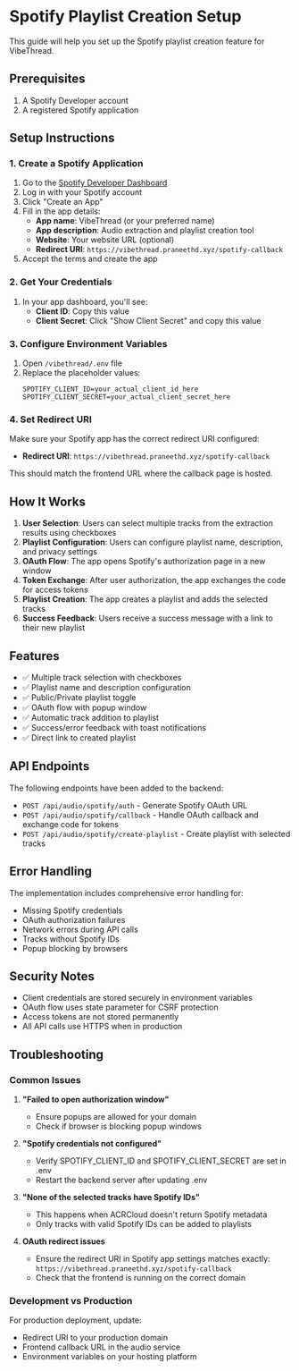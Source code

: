 # Spotify Playlist Creation Setup

This guide will help you set up the Spotify playlist creation feature for VibeThread.

## Prerequisites

1. A Spotify Developer account
2. A registered Spotify application

## Setup Instructions

### 1. Create a Spotify Application

1. Go to the [Spotify Developer Dashboard](https://developer.spotify.com/dashboard)
2. Log in with your Spotify account
3. Click "Create an App"
4. Fill in the app details:
   - **App name**: VibeThread (or your preferred name)
   - **App description**: Audio extraction and playlist creation tool
   - **Website**: Your website URL (optional)
   - **Redirect URI**: `https://vibethread.praneethd.xyz/spotify-callback`
5. Accept the terms and create the app

### 2. Get Your Credentials

1. In your app dashboard, you'll see:
   - **Client ID**: Copy this value
   - **Client Secret**: Click "Show Client Secret" and copy this value

### 3. Configure Environment Variables

1. Open `/vibethread/.env` file
2. Replace the placeholder values:
   ```env
   SPOTIFY_CLIENT_ID=your_actual_client_id_here
   SPOTIFY_CLIENT_SECRET=your_actual_client_secret_here
   ```

### 4. Set Redirect URI

Make sure your Spotify app has the correct redirect URI configured:
- **Redirect URI**: `https://vibethread.praneethd.xyz/spotify-callback`

This should match the frontend URL where the callback page is hosted.

## How It Works

1. **User Selection**: Users can select multiple tracks from the extraction results using checkboxes
2. **Playlist Configuration**: Users can configure playlist name, description, and privacy settings
3. **OAuth Flow**: The app opens Spotify's authorization page in a new window
4. **Token Exchange**: After user authorization, the app exchanges the code for access tokens
5. **Playlist Creation**: The app creates a playlist and adds the selected tracks
6. **Success Feedback**: Users receive a success message with a link to their new playlist

## Features

- ✅ Multiple track selection with checkboxes
- ✅ Playlist name and description configuration
- ✅ Public/Private playlist toggle
- ✅ OAuth flow with popup window
- ✅ Automatic track addition to playlist
- ✅ Success/error feedback with toast notifications
- ✅ Direct link to created playlist

## API Endpoints

The following endpoints have been added to the backend:

- `POST /api/audio/spotify/auth` - Generate Spotify OAuth URL
- `POST /api/audio/spotify/callback` - Handle OAuth callback and exchange code for tokens
- `POST /api/audio/spotify/create-playlist` - Create playlist with selected tracks

## Error Handling

The implementation includes comprehensive error handling for:
- Missing Spotify credentials
- OAuth authorization failures
- Network errors during API calls
- Tracks without Spotify IDs
- Popup blocking by browsers

## Security Notes

- Client credentials are stored securely in environment variables
- OAuth flow uses state parameter for CSRF protection
- Access tokens are not stored permanently
- All API calls use HTTPS when in production

## Troubleshooting

### Common Issues

1. **"Failed to open authorization window"**
   - Ensure popups are allowed for your domain
   - Check if browser is blocking popup windows

2. **"Spotify credentials not configured"**
   - Verify SPOTIFY_CLIENT_ID and SPOTIFY_CLIENT_SECRET are set in .env
   - Restart the backend server after updating .env

3. **"None of the selected tracks have Spotify IDs"**
   - This happens when ACRCloud doesn't return Spotify metadata
   - Only tracks with valid Spotify IDs can be added to playlists

4. **OAuth redirect issues**
   - Ensure the redirect URI in Spotify app settings matches exactly: `https://vibethread.praneethd.xyz/spotify-callback`
   - Check that the frontend is running on the correct domain

### Development vs Production

For production deployment, update:
- Redirect URI to your production domain
- Frontend callback URL in the audio service
- Environment variables on your hosting platform
